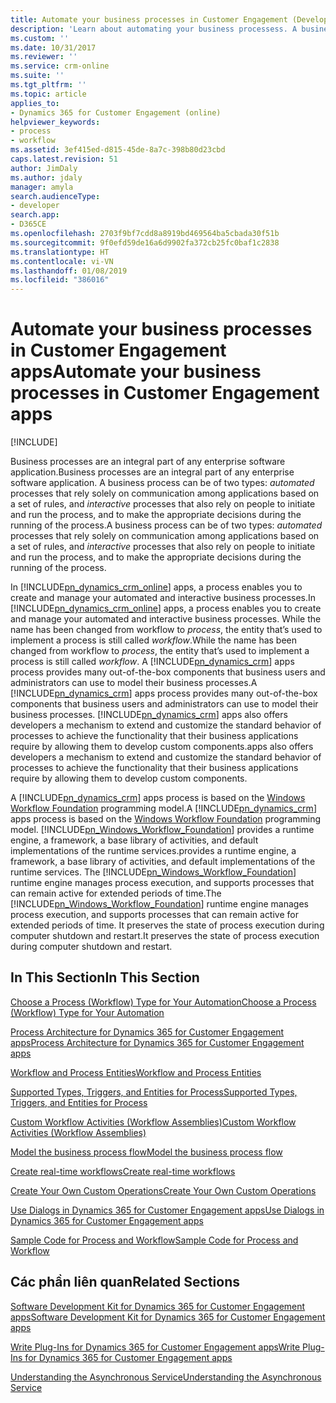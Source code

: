 ```yaml
---
title: Automate your business processes in Customer Engagement (Developer Guide for Dynamics 365 for Customer Engagement apps)| MicrosoftDocs
description: 'Learn about automating your business processess. A business process can be of two types: automated processes that rely solely on communication among applications based on a set of rules, and interactive processes that also rely on people to initiate and run the process, and to make the appropriate decisions during the running of the process.'
ms.custom: ''
ms.date: 10/31/2017
ms.reviewer: ''
ms.service: crm-online
ms.suite: ''
ms.tgt_pltfrm: ''
ms.topic: article
applies_to:
- Dynamics 365 for Customer Engagement (online)
helpviewer_keywords:
- process
- workflow
ms.assetid: 3ef415ed-d815-45de-8a7c-398b80d23cbd
caps.latest.revision: 51
author: JimDaly
ms.author: jdaly
manager: amyla
search.audienceType:
- developer
search.app:
- D365CE
ms.openlocfilehash: 2703f9bf7cdd8a8919bd469564ba5cbada30f51b
ms.sourcegitcommit: 9f0efd59de16a6d9902fa372cb25fc0baf1c2838
ms.translationtype: HT
ms.contentlocale: vi-VN
ms.lasthandoff: 01/08/2019
ms.locfileid: "386016"
---
```

# <a name="automate-your-business-processes-in-customer-engagement-apps"></a><span data-ttu-id="98128-104">Automate your business processes in Customer Engagement apps</span><span class="sxs-lookup"><span data-stu-id="98128-104">Automate your business processes in Customer Engagement apps</span></span>

[!INCLUDE[](../includes/cc_applies_to_update_9_0_0.md)]

<span data-ttu-id="98128-105">Business processes are an integral part of any enterprise software application.</span><span class="sxs-lookup"><span data-stu-id="98128-105">Business processes are an integral part of any enterprise software application.</span></span> <span data-ttu-id="98128-106">A business process can be of two types: *automated* processes that rely solely on communication among applications based on a set of rules, and *interactive* processes that also rely on people to initiate and run the process, and to make the appropriate decisions during the running of the process.</span><span class="sxs-lookup"><span data-stu-id="98128-106">A business process can be of two types: *automated* processes that rely solely on communication among applications based on a set of rules, and *interactive* processes that also rely on people to initiate and run the process, and to make the appropriate decisions during the running of the process.</span></span>  
<!-- TODO: Do you really mean online here?-->  
 <span data-ttu-id="98128-107">In [!INCLUDE[pn_dynamics_crm_online](../includes/pn-dynamics-crm-online.md)] apps, a process enables you to create and manage your automated and interactive business processes.</span><span class="sxs-lookup"><span data-stu-id="98128-107">In [!INCLUDE[pn_dynamics_crm_online](../includes/pn-dynamics-crm-online.md)] apps, a process enables you to create and manage your automated and interactive business processes.</span></span> <span data-ttu-id="98128-108">While the name has been changed from workflow to *process*, the entity that’s used to implement a process is still called *workflow*.</span><span class="sxs-lookup"><span data-stu-id="98128-108">While the name has been changed from workflow to *process*, the entity that’s used to implement a process is still called *workflow*.</span></span> <span data-ttu-id="98128-109">A [!INCLUDE[pn_dynamics_crm](../includes/pn-dynamics-crm.md)] apps process provides many out-of-the-box components that business users and administrators can use to model their business processes.</span><span class="sxs-lookup"><span data-stu-id="98128-109">A [!INCLUDE[pn_dynamics_crm](../includes/pn-dynamics-crm.md)] apps process provides many out-of-the-box components that business users and administrators can use to model their business processes.</span></span> [!INCLUDE[pn_dynamics_crm](../includes/pn-dynamics-crm.md)] <span data-ttu-id="98128-110">apps also offers developers a mechanism to extend and customize the standard behavior of processes to achieve the functionality that their business applications require by allowing them to develop custom components.</span><span class="sxs-lookup"><span data-stu-id="98128-110">apps also offers developers a mechanism to extend and customize the standard behavior of processes to achieve the functionality that their business applications require by allowing them to develop custom components.</span></span>  
  
 <span data-ttu-id="98128-111">A [!INCLUDE[pn_dynamics_crm](../includes/pn-dynamics-crm.md)] apps process is based on the [Windows Workflow Foundation](https://msdn.microsoft.com/netframework/aa663328.aspx) programming model.</span><span class="sxs-lookup"><span data-stu-id="98128-111">A [!INCLUDE[pn_dynamics_crm](../includes/pn-dynamics-crm.md)] apps process is based on the [Windows Workflow Foundation](https://msdn.microsoft.com/netframework/aa663328.aspx) programming model.</span></span> 
[!INCLUDE[pn_Windows_Workflow_Foundation](../includes/pn-windows-workflow-foundation.md)] <span data-ttu-id="98128-112">provides a runtime engine, a framework, a base library of activities, and default implementations of the runtime services.</span><span class="sxs-lookup"><span data-stu-id="98128-112">provides a runtime engine, a framework, a base library of activities, and default implementations of the runtime services.</span></span> <span data-ttu-id="98128-113">The [!INCLUDE[pn_Windows_Workflow_Foundation](../includes/pn-windows-workflow-foundation.md)] runtime engine manages process execution, and supports processes that can remain active for extended periods of time.</span><span class="sxs-lookup"><span data-stu-id="98128-113">The [!INCLUDE[pn_Windows_Workflow_Foundation](../includes/pn-windows-workflow-foundation.md)] runtime engine manages process execution, and supports processes that can remain active for extended periods of time.</span></span> <span data-ttu-id="98128-114">It preserves the state of process execution during computer shutdown and restart.</span><span class="sxs-lookup"><span data-stu-id="98128-114">It preserves the state of process execution during computer shutdown and restart.</span></span>  
  
## <a name="in-this-section"></a><span data-ttu-id="98128-115">In This Section</span><span class="sxs-lookup"><span data-stu-id="98128-115">In This Section</span></span>  
 [<span data-ttu-id="98128-116">Choose a Process (Workflow) Type for Your Automation</span><span class="sxs-lookup"><span data-stu-id="98128-116">Choose a Process (Workflow) Type for Your Automation</span></span>](process-categories.md)  
  
 [<span data-ttu-id="98128-117">Process Architecture for Dynamics 365 for Customer Engagement apps</span><span class="sxs-lookup"><span data-stu-id="98128-117">Process Architecture for Dynamics 365 for Customer Engagement apps</span></span>](process-architecture.md)  
  
 [<span data-ttu-id="98128-118">Workflow and Process Entities</span><span class="sxs-lookup"><span data-stu-id="98128-118">Workflow and Process Entities</span></span>](workflow-process-entities.md)  
  
 [<span data-ttu-id="98128-119">Supported Types, Triggers, and Entities for Process</span><span class="sxs-lookup"><span data-stu-id="98128-119">Supported Types, Triggers, and Entities for Process</span></span>](supported-types-triggers-entities-actions-processes.md)  
  
 [<span data-ttu-id="98128-120">Custom Workflow Activities (Workflow Assemblies)</span><span class="sxs-lookup"><span data-stu-id="98128-120">Custom Workflow Activities (Workflow Assemblies)</span></span>](custom-workflow-activities-workflow-assemblies.md) 
  
 [<span data-ttu-id="98128-121">Model the business process flow</span><span class="sxs-lookup"><span data-stu-id="98128-121">Model the business process flow</span></span>](model-business-process-flows.md)  
  
 [<span data-ttu-id="98128-122">Create real-time workflows</span><span class="sxs-lookup"><span data-stu-id="98128-122">Create real-time workflows</span></span>](create-real-time-workflows.md)  
  
 [<span data-ttu-id="98128-123">Create Your Own Custom Operations</span><span class="sxs-lookup"><span data-stu-id="98128-123">Create Your Own Custom Operations</span></span>](create-own-actions.md)  
  
 [<span data-ttu-id="98128-124">Use Dialogs in Dynamics 365 for Customer Engagement apps</span><span class="sxs-lookup"><span data-stu-id="98128-124">Use Dialogs in Dynamics 365 for Customer Engagement apps</span></span>](use-dialogs-guided-processes.md)  
  
 [<span data-ttu-id="98128-125">Sample Code for Process and Workflow</span><span class="sxs-lookup"><span data-stu-id="98128-125">Sample Code for Process and Workflow</span></span>](sample-code-processes.md)  
  
## <a name="related-sections"></a><span data-ttu-id="98128-126">Các phần liên quan</span><span class="sxs-lookup"><span data-stu-id="98128-126">Related Sections</span></span>  
 [<span data-ttu-id="98128-127">Software Development Kit for Dynamics 365 for Customer Engagement apps</span><span class="sxs-lookup"><span data-stu-id="98128-127">Software Development Kit for Dynamics 365 for Customer Engagement apps</span></span>](developer-guide.md)  
  
 [<span data-ttu-id="98128-128">Write Plug-Ins for Dynamics 365 for Customer Engagement apps</span><span class="sxs-lookup"><span data-stu-id="98128-128">Write Plug-Ins for Dynamics 365 for Customer Engagement apps</span></span>](write-plugin-extend-business-processes.md)  
  
 [<span data-ttu-id="98128-129">Understanding the Asynchronous Service</span><span class="sxs-lookup"><span data-stu-id="98128-129">Understanding the Asynchronous Service</span></span>](asynchronous-service.md)
